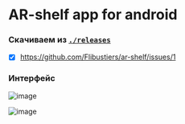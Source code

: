 # AR-shelf app for android
### Скачиваем из [`./releases`](https://github.com/Flibustiers/ar-shelf/releases/)



- [X] https://github.com/Flibustiers/ar-shelf/issues/1

### Интерфейс
![image](https://user-images.githubusercontent.com/67013355/227759362-668e4fd0-32e3-4657-b7b6-b09d624c244f.png)

![image](https://user-images.githubusercontent.com/67013355/227759369-eea55cf9-3856-4667-91dc-fd539418f4c5.png)

